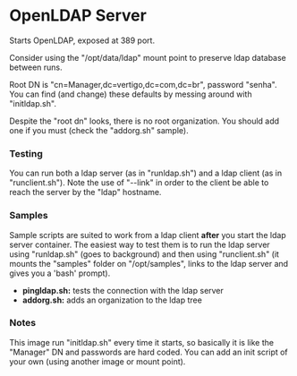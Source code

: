 OpenLDAP Server
===============

Starts OpenLDAP, exposed at 389 port.

Consider using the "/opt/data/ldap" mount point to preserve ldap database
between runs.

Root DN is "cn=Manager,dc=vertigo,dc=com,dc=br", password "senha". You can
find (and change) these defaults by messing around with "initldap.sh".

Despite the "root dn" looks, there is no root organization. You should add
one if you must (check the "addorg.sh" sample).

### Testing

You can run both a ldap server (as in "runldap.sh") and a ldap client
(as in "runclient.sh"). Note the use of "--link" in order to the client
be able to reach the server by the "ldap" hostname.

### Samples

Sample scripts are suited to work from a ldap client **after** you start the
ldap server container. The easiest way to test them is to run the ldap server
using "runldap.sh" (goes to background) and then using "runclient.sh" (it 
mounts the "samples" folder on "/opt/samples", links to the ldap server and 
gives you a 'bash' prompt).

* **pingldap.sh:** tests the connection with the ldap server
* **addorg.sh:** adds an organization to the ldap tree


### Notes

This image run "initldap.sh" every time it starts, so basically it is like
the "Manager" DN and passwords are hard coded. You can add an init script
of your own (using another image or mount point).

